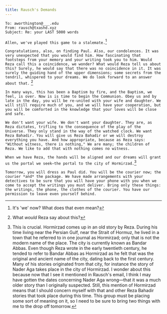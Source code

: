 ```yaml
---
title: Rausch's Demands
---
```


`To: aworthington@___.edu`  
`From: rausch@txashd.xyz`  
`Subject: Re: your LAST 5000 words`

`Allen, we've played this game to a stalemate.`[^31]

`Congratulations, also, on finding Paul. Also, our condolences. It was very unexpected that you would find him. How fascinating that footsteps from your memory and your writing took you to him. Would Reza call this a coincidence, we wonder? What would Reza tell us about this? Surely, he would say that there was no coincidence in it. It was surely the guiding hand of the upper dimensions; some secrets from the tendril, whispered to your dreams. We do look forward to an answer about that.` [^32]

`In many ways, this has been a Baptism by fire, and the Baptism, we feel, is over. Now is is time to begin the Communion. Obey us and by late in the day, you will be re-united with your wife and daughter. We will still require much of you, and we will have your cooperation, but you will be comforted in the knowledge that your loves will be close and safe.`

`We don't want your wife. We don't want your daughter. They are, as Reza dictates, trifling to the consequence of the play of the Universe. They only stand in the way of the watched clock. We want Reza Bahadir. You will give us Reza Bahadir or we will destroy everything you have. And how appropriate, because as Reza says: "Without witness, there is nothing," We are many; the children of Reza. We like to add that with nothing comes no witness.`

`When we have Reza, the hands will be aligned and our dreams will grant us the portal we seek—the portal to the city of Hormirzad.`[^33]

`Tomorrow, you will dress as Paul did. You will be the courier now; the courier *and* the package. We have made arrangements with your detectives to be sure that you will have your phone with you when we come to accept the writings you must deliver. Bring only these things: the writings, the phone, the clothes of the courier. You have our permission to leave even yourself behind.`

[^31]: It's 'we' now? What does that even mean?

[^32]: What *would* Reza say about this?

[^33]: This is crucial. Hormirzad comes up in an old story by Reza. During his time living near the Persian Gulf, near the Strait of Hormuz, he lived in a town that he referred to in one journal as Hormirzad; only that is not the modern name of the place. The city is currently known as Bandar Abbas. Even though Reza wrote in the early twentieth century, he tended to refer to Bandar Abbas as Hormirzad as he felt that was the original and ancient name of the city, dating back to the first century. Many of his stories originated from that city, for instance the story of Nader Aga takes place in the city of Hormirzad. I wonder about this because now that I see it mentioned in Rausch's email, I think I may have gotten the dates concerning Nader Aga wrong—that it was a much older story than I originally suspected. Still, this mention of Hormirzad means that I should concern myself with that and other Reza Bahadir stories that took place during this time. This group must be placing some sort of meaning on it, so I need to be sure to bring two things with me to the drop off tomorrow.